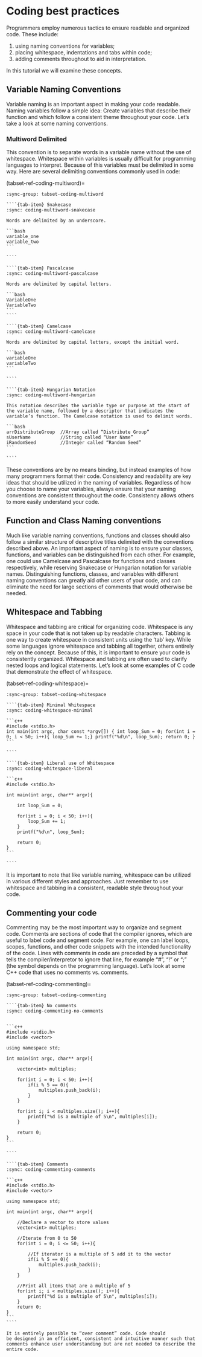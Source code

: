 # Coding best practices

Programmers employ numerous tactics to ensure readable and organized
code. These include:

1. using naming conventions for variables;
2. placing whitespace, indentations and tabs within code;
3. adding comments throughout to aid in interpretation.

In this tutorial we will examine these concepts.

## Variable Naming Conventions

Variable naming is an important aspect in making your code
readable. Naming variables follow a simple idea: Create variables that
describe their function and which follow a consistent theme throughout
your code. Let’s take a look at some naming conventions.

### Multiword Delimited

This convention is to separate words in a variable name without the
use of whitespace. Whitespace within variables is usually difficult
for programming languages to interpret. Because of this variables
must be delimited in some way. Here are several delimiting conventions
commonly used in code:  


(tabset-ref-coding-multiword)=
`````{tab-set}
:sync-group: tabset-coding-multiword

````{tab-item} Snakecase
:sync: coding-multiword-snakecase

Words are delimited by an underscore. 

```bash
variable_one
variable_two
```

````

````{tab-item} Pascalcase
:sync: coding-multiword-pascalcase

Words are delimited by capital letters.

```bash
VariableOne
VariableTwo
```
````

````{tab-item} Camelcase
:sync: coding-multiword-camelcase

Words are delimited by capital letters, except the initial word.

```bash
variableOne
variableTwo
```

````

````{tab-item} Hungarian Notation
:sync: coding-multiword-hungarian

This notation describes the variable type or purpose at the start of the variable name, followed by a descriptor that indicates the variable’s function. The Camelcase notation is used to delimit words.

```bash
arrDistributeGroup  //Array called “Distribute Group”
sUserName           //String called “User Name”
iRandomSeed         //Integer called “Random Seed”
```

````
`````

These conventions are by no means binding, but instead examples of how
many programmers format their code. Consistency and readability are
key ideas that should be utilized in the naming of variables.
Regardless of how you choose to name your variables, always ensure
that your naming conventions are consistent throughout the
code. Consistency allows others to more easily understand your code.

## Function and Class Naming conventions

Much like variable naming conventions, functions and classes should
also follow a similar structure of descriptive titles delimited with
the conventions described above. An important aspect of naming is to
ensure your classes, functions, and variables can be distinguished
from each other. For example, one could use Camelcase and Pascalcase
for functions and classes respectively, while reserving Snakecase or
Hungarian notation for variable names. Distinguishing functions,
classes, and variables with different naming conventions can greatly
aid other users of your code, and can eliminate the need for large
sections of comments that would otherwise be needed.

## Whitespace and Tabbing

Whitespace and tabbing are critical for organizing code. Whitespace is 
any space in your code that is not taken up by readable characters.
Tabbing is one way to create whitespace in consistent units using the ‘tab’ key. 
While some languages ignore whitespace and tabbing all together, others entirely rely on the concept.
Because of this, it is important to ensure your code is
consistently organized. Whitespace and tabbing are often used to clarify nested
loops and logical statements. Let’s look at some examples of C code
that demonstrate the effect of whitespace.

(tabset-ref-coding-whitespace)=
`````{tab-set}
:sync-group: tabset-coding-whitespace

````{tab-item} Minimal Whitespace
:sync: coding-whitespace-minimal

```c++
#include <stdio.h>
int main(int argc, char const *argv[]) { int loop_Sum = 0; for(int i =
0; i < 50; i++){ loop_Sum += 1;} printf("%d\n", loop_Sum); return 0; }
```

````

````{tab-item} Liberal use of Whitespace
:sync: coding-whitespace-liberal

```c++
#include <stdio.h>

int main(int argc, char** argv){

    int loop_Sum = 0;

    for(int i = 0; i < 50; i++){
        loop_Sum += 1;
    }
    printf("%d\n", loop_Sum);

    return 0;
}
```

````
`````

It is important to note that like variable naming, whitespace can be
utilized in various different styles and approaches. Just remember to
use whitespace and tabbing in a consistent, readable style
throughout your code.

## Commenting your code

Commenting may be the most important way to organize and segment
code. Comments are sections of code that the compiler ignores, 
which are useful to label code and segment code. For example, one can label loops,
scopes, functions, and other code snippets with the intended functionality of the code.
Lines with comments in code are preceded by a symbol that tells 
the compiler/interpretor to ignore that line, for example “#”, “!” or “;” (the symbol depends
on the programming language). Let’s look at some C++ code that uses no
comments vs. comments.

(tabset-ref-coding-commenting)=
`````{tab-set}
:sync-group: tabset-coding-commenting

````{tab-item} No comments 
:sync: coding-commenting-no-comments


```c++
#include <stdio.h>
#include <vector>

using namespace std;

int main(int argc, char** argv){

    vector<int> multiples;

    for(int i = 0; i < 50; i++){
        if(i % 5 == 0){
            multiples.push_back(i);
        }
    }

    for(int i; i < multiples.size(); i++){
        printf("%d is a multiple of 5\n", multiples[i]);
    }

    return 0;
}
```

````

````{tab-item} Comments
:sync: coding-commenting-comments

```c++
#include <stdio.h>
#include <vector>

using namespace std;

int main(int argc, char** argv){

    //Declare a vector to store values
    vector<int> multiples;

    //Iterate from 0 to 50
    for(int i = 0; i <= 50; i++){

        //If iterator is a multiple of 5 add it to the vector
        if(i % 5 == 0){
            multiples.push_back(i);
        }
    }

    //Print all items that are a multiple of 5
    for(int i; i < multiples.size(); i++){
        printf("%d is a multiple of 5\n", multiples[i]);
    }
    return 0;
}
```
````
`````

```{note}
It is entirely possible to “over comment” code. Code should
be designed in an efficient, consistent and intuitive manner such that
comments enhance user understanding but are not needed to describe the
entire code.
```
